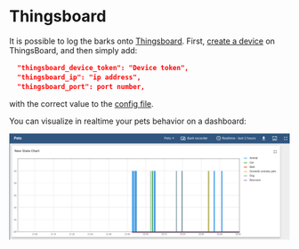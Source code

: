 # Thingsboard

It is possible to log the barks onto [Thingsboard](https://thingsboard.io/).
First, [create a device](https://thingsboard.io/docs/getting-started-guides/helloworld/#step-1-provision-device) on ThingsBoard, and then simply add:

```json
  "thingsboard_device_token": "Device token",
  "thingsboard_ip": "ip address",
  "thingsboard_port": port number,
```

with the correct value to the [config file](record.md#set-up-the-configuration-file).

You can visualize in realtime your pets behavior on a dashboard:

![Dashboard sowing when the pet did noise](images/dashboard.png)
